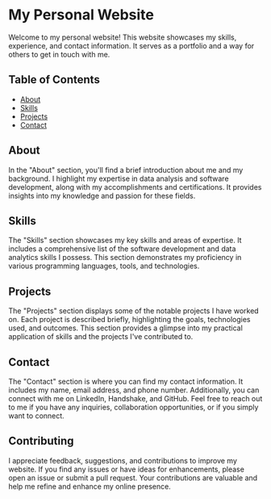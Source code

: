 # My Personal Website

Welcome to my personal website! This website showcases my skills, experience, and contact information. It serves as a portfolio and a way for others to get in touch with me. 

## Table of Contents
- [About](#about)
- [Skills](#skills)
- [Projects](#projects)
- [Contact](#contact)

## About
In the "About" section, you'll find a brief introduction about me and my background. I highlight my expertise in data analysis and software development, along with my accomplishments and certifications. It provides insights into my knowledge and passion for these fields.

## Skills
The "Skills" section showcases my key skills and areas of expertise. It includes a comprehensive list of the software development and data analytics skills I possess. This section demonstrates my proficiency in various programming languages, tools, and technologies.

## Projects
The "Projects" section displays some of the notable projects I have worked on. Each project is described briefly, highlighting the goals, technologies used, and outcomes. This section provides a glimpse into my practical application of skills and the projects I've contributed to.

## Contact
The "Contact" section is where you can find my contact information. It includes my name, email address, and phone number. Additionally, you can connect with me on LinkedIn, Handshake, and GitHub. Feel free to reach out to me if you have any inquiries, collaboration opportunities, or if you simply want to connect.

## Contributing
I appreciate feedback, suggestions, and contributions to improve my website. If you find any issues or have ideas for enhancements, please open an issue or submit a pull request. Your contributions are valuable and help me refine and enhance my online presence.
